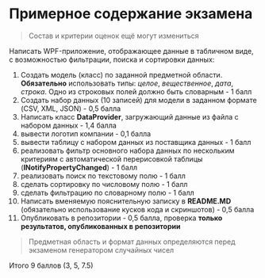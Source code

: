 # Примерное содержание экзамена

>Состав и критерии оценок ещё могут измениться

Написать WPF-приложение, отображающее данные в табличном виде, с возможностью фильтрации, поиска и сортировки данных:

1. Создать модель (класс) по заданной предметной области. **Обязательно** использовать типы: *целое*, *вещественное*, *дата*, *строка*. Одно из строковых полей должно быть словарным - 1 балл
2. Создать набор данных (10 записей) для модели в заданном формате (CSV, XML, JSON) - 0,5 балла<!--1,5-->
3. Написать класс **DataProvider**, загружающий данные из файла с набором данных - 1,4 балла<!--2,9-->
4. вывести логотип компании - 0,1 балла<!--3,0-->
5. вывести таблицу с набором данных из поставщика данных - 1 балл<!--4,0-->
6. реализовать фильтр основного набора данных по нескольким критериям с автоматической перерисовкой таблицы (**INotifyPropertyChanged**) - 1 балл<!--5,0-->
7. реализовать поиск по текcтовому полю - 1 балл<!--6,0-->
8. сделать сортировку по числовому полю - 1 балл<!--7,0-->
9. сделать фильтрацию по словарному полю - 1 балл<!--8,0-->
10. Написать вменяемую пояснительную записку в **README.MD** (обязательно использование кусков кода и скриншотов) - 0,5 балла<!--8,5-->  
11. Опубликовать в репозитории - 0,5 балла, проверка **только результатов, опубликованных в репозитории**<!--9--> 

>Предметная область и формат данных определяются перед экзаменом генератором случайных чисел

Итого 9 баллов (3, 5, 7.5)